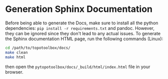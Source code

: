 # Generation Sphinx Documentation

Before being able to generate the Docs, make sure to install all the python dependencies: `pip install -r requirements.txt` and pandoc. However, they can be ignored since they don't lead to any actual issues. To generate the Sphinx documentation HTML page, run the following commands (Linux):

```bash
cd /path/to/topotoolbox/docs/
make clean
make html
```

then open the `pytopotoolbox/docs/_build/html/index.html` file in your browser.
